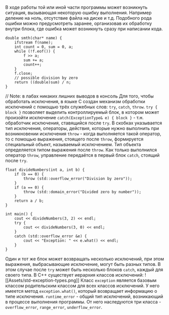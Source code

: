 В ходе работы той или иной части программы может возникнуть ситуация, вызывающая некоторую ошибку выполнения. Например деление на ноль, отсутствие файла на диске и т.д. Подобного рода ошибки можно предусмотреть заранее, организовав их обработку внутри блока, где ошибка может возникнуть сразу при написании кода.
```
double smth(char* name) {
	ifstream f(name);
	int count = 0, sum = 0, a;
	while (!f.eof()) {
		f >> a;
		sum += a;
		count++;
	}
	f.close;
	// possible division by zero
	return ((double)sum) / n;
}
```
// Note: в лабах никаких лишних выводов в консоль
Для того, чтобы обработать исключения, в языке С создан механизм обработки исключений с помощью трёх служебных слов: `try`, `catch`, `throw`. 
```try { block }``` позволяет выделить контроллируемый блок, в котором может произойти исключение
`catch(ExceptionType& e) { block }` - т.н. обработчик исключения, ставящийся после `try`. В скобках указывается тип исключения, операторы, действия, которые нужно выполнить при возникновении исключения
`throw` - когда выполняется такой оператор, то с помощью выражения, стоящего после `throw`, формируется специальный объект, называемый исключением. Тип объекта определяется типом выражения после `throw`. Как только выполнился оператор `throw`, управление передаётся в первый блок `catch`, стоящий после `try`.
```
float divideNumbers(int a, int b) {  
    if (b == 0) {  
        throw (std::overflow_error("Division by zero"));  
    }  
    if (a == 0) {  
        throw (std::domain_error("Divided zero by number"));  
    }  
    return a / b;  
}  
  
int main() {  
    cout << divideNumbers(3, 2) << endl;  
    try {  
        cout << divideNumbers(3, 0) << endl;  
    }  
    catch (std::overflow_error &e) {  
        cout << "Exception: " << e.what() << endl;  
    }  
}
```
Один и тот же блок может возвращать несколько исключений, при этом выражения, выбрасывающие исключение, могут быть разных типов. В этом случае после `try` может быть несколько блоков `catch`, каждый для своего типа.
В C++ существует иерархия классов исключений:
![[Assets/std-exception-types.png]]
Класс `exception`  является базовым классом родительским классом для всех классов исключений. У него имеется метод `exception.what()`, который возвращает информацию о типе исключения.
`runtime_error` - общий тип исключений, возникающий в процессе выполнения программы. От него наследуются три класса - `overflow_error`, `range_error`, `underflow_error`.